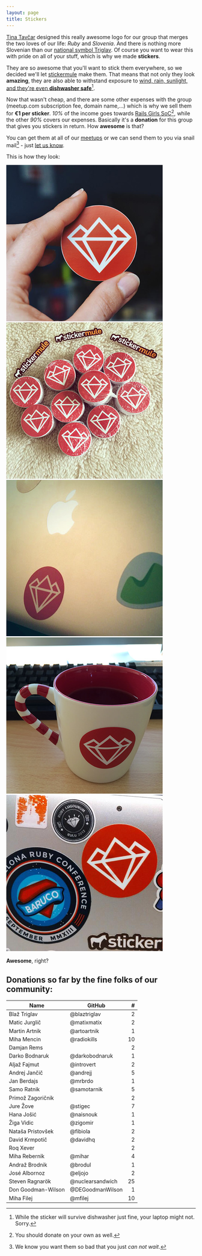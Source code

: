 ```yaml
---
layout: page
title: Stickers
---
```


[Tina Tavčar](http://www.tinatavcar.com/) designed this really awesome logo for our group that merges the two loves of our life: *Ruby* and *Slovenia*. And there is nothing more Slovenian than our [national symbol Triglav](http://en.wikipedia.org/wiki/Triglav#National_symbol). Of course you want to wear this with pride on all of your stuff, which is why we made **stickers**.

They are so awesome that you'll want to stick them everywhere, so we decided we'll let [stickermule](http://www.stickermule.com/unlock?ref_id=0576840701) make them. That means that not only they look **amazing**, they are also able to withstand exposure to [wind, rain, sunlight, and they're even **dishwasher safe**](http://fast.wistia.net/embed/iframe/knj2iwmum4?autoPlay=true)[^1].

Now that wasn't cheap, and there are some other expenses with the group (meetup.com subscription fee, domain name,…) which is why we sell them for **€1 per sticker**. *10%* of the income goes towards [Rails Girls SoC](http://railsgirlssummerofcode.org/)[^2], while the other *90%* covers our expenses. Basically it's a **donation** for this group that gives you stickers in return. How **awesome** is that?

You can get them at all of our [meetups](http://www.meetup.com/RubySlovenia/) or we can send them to you via snail mail[^3] - just [let us know](mailto:info@rug.si).

This is how they look:

<div class="gallery">
  <a href="https://twitter.com/tinatavcar/status/459288507614507008" target="_blank">
    <img src="/assets/img/srug_sticker_tina.jpg" alt="Slovenia RUG sticker">
  </a>
  <a href="http://instagram.com/p/nGH1vKLC4k/" target="_blank">
    <img src="/assets/img/srug_stickers.jpg" alt="Slovenia RUG stickers" class="last">
  </a>
</div>
<div class="gallery">
  <a href="https://twitter.com/mojcamars/status/459784621497262080" target="_blank">
    <img src="/assets/img/srug_sticker_mojca.jpg" alt="Slovenia RUG sticker on a laptop">
  </a>
  <a href="https://twitter.com/mr_foto/status/461411290968514560" target="_blank">
    <img src="/assets/img/srug_sticker_miha.jpg" alt="Slovenia RUG sticker on a mug" class="last">
  </a>
</div>
<div class="gallery">
  <a href="https://twitter.com/ruby_burgers/status/463944101830737922" target="_blank">
    <img src="/assets/img/srug_sticker_rubyburgers.jpg" alt="Slovenia RUG sticker on the Rubyburgers laptop's bottom">
  </a>
</div>

**Awesome**, right?

## Donations so far by the fine folks of our community:

Name|GitHub|#
-|-|-:
Blaž Triglav|@blaztriglav|2
Matic Jurglič|@matixmatix|2
Martin Artnik|@artoartnik|1
Miha Mencin|@radiokills|10
Damjan Rems||2
Darko Bodnaruk|@darkobodnaruk|1
Aljaž Fajmut|@introvert|2
Andrej Jančič|@andrejj|5
Jan Berdajs|@mrbrdo|1
Samo Ratnik|@samotarnik|5
Primož Zagoričnik||2
Jure Žove|@stigec|7
Hana Jošić|@naisnouk|1
Žiga Vidic|@zigomir|1
Nataša Pristovšek|@fibiola|2
David Krmpotič|@davidhq|2
Roq Xever||2
Miha Rebernik|@mihar|4
Andraž Brodnik|@brodul|1
José Albornoz|@eljojo|2
Steven Ragnarök|@nuclearsandwich|25
Don Goodman-Wilson|@DEGoodmanWilson|1
Miha Filej|@mfilej|10

[^1]: While the sticker will survive dishwasher just fine, your laptop might not. Sorry.
[^2]: You should donate on your own as well.
[^3]: We know you want them so bad that you just *can not wait*.
